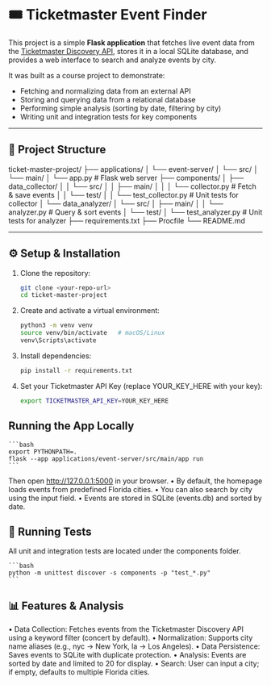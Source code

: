 # 🎟️ Ticketmaster Event Finder

This project is a simple **Flask application** that fetches live event data from the [Ticketmaster Discovery API](https://developer.ticketmaster.com/products-and-docs/apis/discovery-api/v2/), stores it in a local SQLite database, and provides a web interface to search and analyze events by city.  

It was built as a course project to demonstrate:
- Fetching and normalizing data from an external API
- Storing and querying data from a relational database
- Performing simple analysis (sorting by date, filtering by city)
- Writing unit and integration tests for key components

---

## 📂 Project Structure
ticket-master-project/
├── applications/
│   └── event-server/
│       └── src/
│           └── main/
│               └── app.py            # Flask web server
├── components/
│   ├── data_collector/
│   │   └── src/
│   │       ├── main/
│   │       │   └── collector.py      # Fetch & save events
│   │       └── test/
│   │           └── test_collector.py # Unit tests for collector
│   └── data_analyzer/
│       └── src/
│           ├── main/
│           │   └── analyzer.py       # Query & sort events
│           └── test/
│               └── test_analyzer.py  # Unit tests for analyzer
├── requirements.txt
├── Procfile
└── README.md

---

## ⚙️ Setup & Installation

1. Clone the repository:
   ```bash
   git clone <your-repo-url>
   cd ticket-master-project
    ```
2.	Create and activate a virtual environment:
    ```bash
    python3 -m venv venv
    source venv/bin/activate   # macOS/Linux
    venv\Scripts\activate 
    ```
3. Install dependencies:
    ```bash
    pip install -r requirements.txt
    ```
4.	Set your Ticketmaster API Key (replace YOUR_KEY_HERE with your key):
    ```bash
    export TICKETMASTER_API_KEY=YOUR_KEY_HERE
    ```

## Running the App Locally
    ```bash
    export PYTHONPATH=.
    flask --app applications/event-server/src/main/app run
    ```

Then open http://127.0.0.1:5000 in your browser.
	•	By default, the homepage loads events from predefined Florida cities.
	•	You can also search by city using the input field.
	•	Events are stored in SQLite (events.db) and sorted by date.

## 🧪 Running Tests

All unit and integration tests are located under the components folder.

    ```bash
    python -m unittest discover -s components -p "test_*.py"
    ```

## 📊 Features & Analysis
•	Data Collection: Fetches events from the Ticketmaster Discovery API using a keyword filter (concert by default).
•	Normalization: Supports city name aliases (e.g., nyc → New York, la → Los Angeles).
•	Data Persistence: Saves events to SQLite with duplicate protection.
•	Analysis: Events are sorted by date and limited to 20 for display.
•	Search: User can input a city; if empty, defaults to multiple Florida cities.